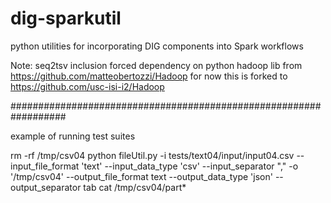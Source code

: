 # dig-sparkutil
python utilities for incorporating DIG components into Spark workflows

Note: seq2tsv inclusion forced dependency on python hadoop lib
from https://github.com/matteobertozzi/Hadoop
for now this is forked to
https://github.com/usc-isi-i2/Hadoop

##################################################################

example of running test suites

rm -rf /tmp/csv04
python fileUtil.py -i tests/text04/input/input04.csv --input_file_format 'text' --input_data_type 'csv' --input_separator "," -o '/tmp/csv04' --output_file_format text --output_data_type 'json' --output_separator tab
cat /tmp/csv04/part*
